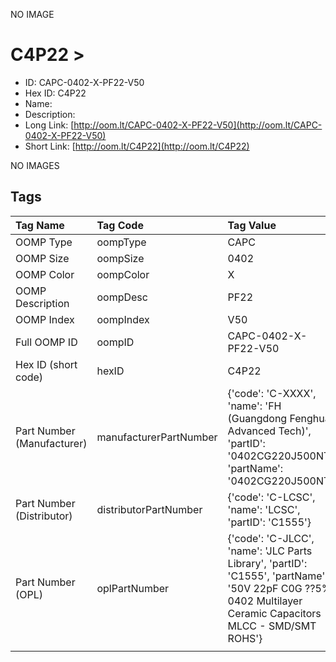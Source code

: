 


  
NO IMAGE  
# C4P22 > 

- ID: CAPC-0402-X-PF22-V50
- Hex ID: C4P22
- Name: 
- Description: 
- Long Link: [http://oom.lt/CAPC-0402-X-PF22-V50](http://oom.lt/CAPC-0402-X-PF22-V50)
- Short Link: [http://oom.lt/C4P22](http://oom.lt/C4P22)
  
NO IMAGES  
## Tags
  

|Tag Name|Tag Code|Tag Value|
| :--- | :--- | :--- |
|OOMP Type|oompType|CAPC|
|OOMP Size|oompSize|0402|
|OOMP Color|oompColor|X|
|OOMP Description|oompDesc|PF22|
|OOMP Index|oompIndex|V50|
|Full OOMP ID|oompID|CAPC-0402-X-PF22-V50|
|Hex ID (short code)|hexID|C4P22|
|Part Number (Manufacturer)|manufacturerPartNumber|{'code': 'C-XXXX', 'name': 'FH (Guangdong Fenghua Advanced Tech)', 'partID': '0402CG220J500NT', 'partName': '0402CG220J500NT'}|
|Part Number (Distributor)|distributorPartNumber|{'code': 'C-LCSC', 'name': 'LCSC', 'partID': 'C1555'}|
|Part Number (OPL)|oplPartNumber|{'code': 'C-JLCC', 'name': 'JLC Parts Library', 'partID': 'C1555', 'partName': '50V 22pF C0G ??5% 0402  Multilayer Ceramic Capacitors MLCC - SMD/SMT ROHS'}|
||||
